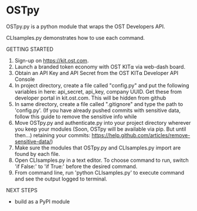 # OSTpy

OSTpy.py is a python module that wraps the OST Developers API. 

CLIsamples.py demonstrates how to use each command.

GETTING STARTED
1) Sign-up on https://kit.ost.com.
2) Launch a branded token economy with OST KIT⍺ via web-dash board.
3) Obtain an API Key and API Secret from the OST KIT⍺ Developer API Console
5) In project directory, create a file called "config.py" and put the following variables in here: api_secret, api_key, company UUID. Get these from developer portal in kit.ost.com. This will be hidden from github
6) In same directory, create a file called ".gitignore" and type the path to 'config.py'. (If you have already pushed commits with sensitive data, follow this guide to remove the sensitive info while 
7) Move OSTpy.py and authenticate.py into your project directory wherever you keep your modules (Soon, OSTpy will be available via pip. But until then...)
retaining your commits: https://help.github.com/articles/remove-sensitive-data/)
8) Make sure the modules that OSTpy.py and CLIsamples.py import are found by each file.
9) Open CLIsamples.py in a text editor. To choose command to run, switch 'if False:' to 'if True:' before the desired command. 
10) From command line, run 'python CLIsamples.py' to execute command and see the output logged to terminal.


NEXT STEPS
- build as a PyPI module
